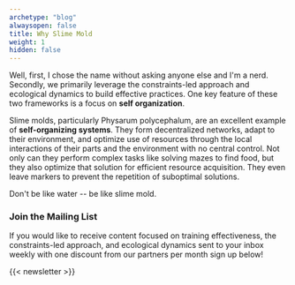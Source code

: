 ```yaml
---
archetype: "blog"
alwaysopen: false
title: Why Slime Mold
weight: 1
hidden: false
---
```


Well, first, I chose the name without asking anyone else and I'm a nerd. Secondly, we primarily leverage the constraints-led approach and ecological dynamics to build effective practices. One key feature of these two frameworks is a focus on **self organization**.

Slime molds, particularly Physarum polycephalum, are an excellent example of **self-organizing systems**. They form decentralized networks, adapt to their environment, and optimize use of resources through the local interactions of their parts and the environment with no central control.
Not only can they perform complex tasks like solving mazes to find food, but they also optimize that solution for efficient resource acquisition. They even leave markers to prevent the repetition of suboptimal solutions.

Don't be like water -- be like slime mold.

### Join the Mailing List

If you would like to receive content focused on training effectiveness, the constraints-led approach, and ecological dynamics sent to your inbox weekly with one discount from our partners per month sign up below!

{{< newsletter >}}